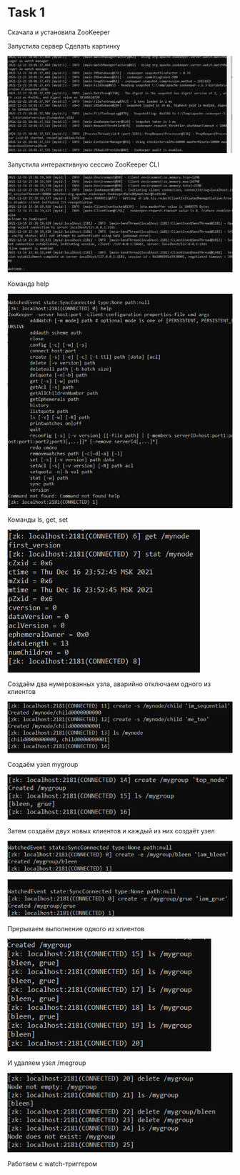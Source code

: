 # Task 1

Скачала и установила ZooKeeper

Запустила сервер
Сделать картинку

![](image/server.png)

Запустила интерактивную сессию ZooKeeper CLI

![](image/CLI.png)

Команда help

![](image/help.png)

Команды ls, get, set

![](image/getset.png)

Создаём два нумерованных узла, аварийно отключаем одного из клиентов

![](image/num.png)

Создаём узел mygroup

![](image/mygroup.png)

Затем создаём двух новых клиентов и каждый из них создаёт узел

![](image/bleen.png)

![](image/grue.png)

Прерываем выполнение одного из клиентов

![](image/delete.png)

И удаляем узел /megroup

![](image/delete2.png)

Работаем с watch-триггером







